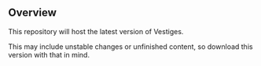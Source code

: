 ## Overview
This repository will host the latest version of Vestiges. 

This may include unstable changes or unfinished content, so download this version with that in mind.

